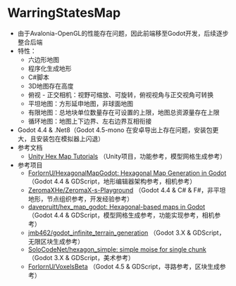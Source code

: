 # WarringStatesMap

- 由于Avalonia-OpenGL的性能存在问题，因此前端移至Godot开发，后续逐步整合后端
- 特性：
  - 六边形地图
  - 程序化生成地形
  - C#脚本
  - 3D地图存在高度
  - 俯视 - 正交相机：视野可缩放、可旋转，俯视视角与正交视角可转换
  - 平坦地图：方形延申地图，非球面地图
  - 有限地图：总地块单位数量存在可设置的上限，地图总资源量存在上限
  - 循环地图：地图上下边界、左右边界互相衔接
- Godot 4.4 & .Net8（Godot 4.5-mono 在安卓导出上存在问题，安装包更大，且安装包在模拟器上闪退）
- 参考文档
  - [Unity Hex Map Tutorials](https://catlikecoding.com/unity/tutorials/hex-map/) （Unity项目，功能参考，模型网格生成参考）
- 参考项目
  - [ForlornU/HexagonalMapGodot: Hexagonal Map Generation in Godot](https://github.com/ForlornU/HexagonalMapGodot) （Godot 4.4 & GDScript，地形编辑器架构参考，相机参考）
  - [ZeromaXHe/ZeromaX-s-Playground](https://github.com/ZeromaXHe/ZeromaX-s-Playground) （Godot 4.4 & C# & F#，非平坦地形，节点组织参考，开发经验参考）
  - [davepruitt/hex_map_godot: Hexagonal-based maps in Godot](https://github.com/davepruitt/hex_map_godot) （Godot 4.4 & GDScript，模型网格生成参考，功能实现参考，相机参考）
  - [jmb462/godot_infinite_terrain_generation](https://github.com/jmb462/godot_infinite_terrain_generation) （Godot 3.X & GDScript，无限区块生成参考）
  - [SoloCodeNet/hexagon_simple: simple moise for single chunk](https://github.com/SoloCodeNet/hexagon_simple) （Godot 3.X & GDScript，美术参考）
  - [ForlornU/VoxelsBeta](https://github.com/ForlornU/VoxelsBeta) （Godot 4.5 & GDScript，寻路参考，区块生成参考）
